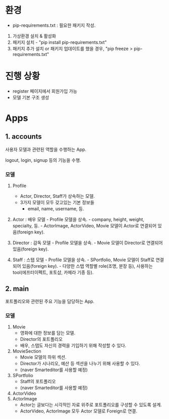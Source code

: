 # 환경

- pip-requirements.txt : 필요한 패키지 작성.

1. 가상환경 설치 & 활성화
2. 패키지 설치 - "pip install pip-requirements.txt"
3. 패키지 추가 설치 or 패키지 업데이트를 했을 경우,
   "pip freeze > pip-requirements.txt"

# 진행 상황

- register 페이지에서 회원가입 가능
- 모델 기본 구조 생성

# Apps

## 1. accounts

사용자 모델과 관련된 역할을 수행하는 App.

logout, login, signup 등의 기능을 수행.

### 모델

1. Profile

   - Actor, Director, Staff가 상속하는 모델.
   - 3가지 모델이 모두 갖고있는 기본 정보들
     - email, name, username, 등.

2. Actor
   : 배우 모델 - Profile 모델을 상속. - company, height, weight, specialty, 등. - ActorImage, ActorVideo, Movie 모델이 Actor로 연결되어 있음(foreign key).

3. Director
   : 감독 모델 - Profile 모델을 상속. - Movie 모델이 Director로 연결되어 있음(foreign key).

4. Staff
   : 스탭 모델 - Profile 모델을 상속. - SPortfolio, Movie 모델이 Staff로 연결되어 있음(foreign key). - 다양한 스탭 역할별 role(조명, 분장 등), 사용하는 tool(에프터이펙트, 포토샵, 카메라 기종 등).

## 2. main

포트폴리오와 관련된 주요 기능을 담당하는 App.

### 모델

1. Movie
   - 영화에 대한 정보를 담는 모델.
   - Director의 포트폴리오
   - 배우, 스탭도 자신의 경력을 기입하기 위해 작성할 수 있다.
1. MovieSection
   - Movie 모델의 하위 섹션.
   - Director가 시나리오, 예산 등 섹션을 나누기 위해 사용할 수 있다.
   - (naver Smarteditor를 사용할 예정)
1. SPortfolio
   - Staff의 포트폴리오
   - (naver Smarteditor를 사용할 예정)
1. ActorVideo
1. ActorImage
   - Actor는 글보다는 시각적인 자료 위주로 포트폴리오를 구성할 수 있도록 설계.
   - ActorVideo, ActorImage 모두 Actor 모델로 Foreign로 연결.

